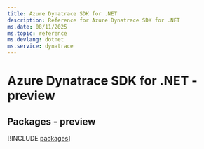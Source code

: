 ```yaml
---
title: Azure Dynatrace SDK for .NET
description: Reference for Azure Dynatrace SDK for .NET
ms.date: 08/11/2025
ms.topic: reference
ms.devlang: dotnet
ms.service: dynatrace
---
```

# Azure Dynatrace SDK for .NET - preview
## Packages - preview
[!INCLUDE [packages](dynatrace-index.md)]